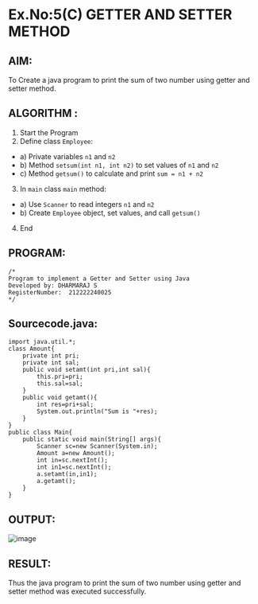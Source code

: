 # Ex.No:5(C)    GETTER AND SETTER METHOD

## AIM:
To Create a java program to print the sum of two number using getter and setter method.

## ALGORITHM :
1.  Start the Program
2.	Define class `Employee`:
-	a) Private variables `n1` and `n2`
-	b) Method `setsum(int n1, int n2)` to set values of `n1` and `n2`
-	c) Method `getsum()` to calculate and print `sum = n1 + n2`
3.	In `main` class `main` method:
-	a) Use `Scanner` to read integers `n1` and `n2`
-	b) Create ` Employee ` object, set values, and call `getsum()`
4.	End


## PROGRAM:
 ```
/*
Program to implement a Getter and Setter using Java
Developed by: DHARMARAJ S
RegisterNumber:  212222240025
*/
```

## Sourcecode.java:

```
import java.util.*;
class Amount{
    private int pri;
    private int sal;
    public void setamt(int pri,int sal){
        this.pri=pri;
        this.sal=sal;
    }
    public void getamt(){
        int res=pri+sal;
        System.out.println("Sum is "+res);
    }
}
public class Main{
    public static void main(String[] args){
        Scanner sc=new Scanner(System.in);
        Amount a=new Amount();
        int in=sc.nextInt();
        int in1=sc.nextInt();
        a.setamt(in,in1);
        a.getamt();
    }
}
```

## OUTPUT:

![image](https://github.com/user-attachments/assets/572f08b4-298f-45a3-b503-cca9fb985e48)


## RESULT:
Thus the java program to print the sum of two number using getter and setter method was executed successfully.






